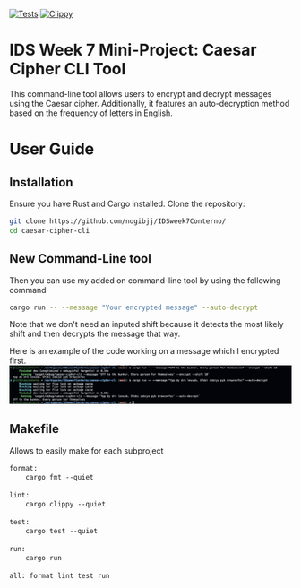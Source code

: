 [![Tests](https://github.com/nogibjj/IDSweek7Conterno/actions/workflows/tests.yml/badge.svg)](https://github.com/nogibjj/IDSweek7Conterno/actions/workflows/tests.yml)
[![Clippy](https://github.com/nogibjj/IDSweek7Conterno/actions/workflows/lint.yml/badge.svg)](https://github.com/nogibjj/IDSweek7Conterno/actions/workflows/lint.yml)
# IDS Week 7 Mini-Project: Caesar Cipher CLI Tool

This command-line tool allows users to encrypt and decrypt messages using the Caesar cipher. Additionally, it features an auto-decryption method based on the frequency of letters in English.
# User Guide
## Installation

Ensure you have Rust and Cargo installed. Clone the repository:

```bash
git clone https://github.com/nogibjj/IDSweek7Conterno/
cd caesar-cipher-cli
```

## New Command-Line tool
Then you can use my added on command-line tool by using the following command

```bash
cargo run -- --message "Your encrypted message" --auto-decrypt
```

Note that we don't need an inputed shift because it detects the most likely shift and then decrypts the message that way.

Here is an example of the code working on a message which I encrypted first. 
![Alt text](Auto-Decrypt-Pic.png)

## Makefile
Allows to easily make for each subproject

```
format:
	cargo fmt --quiet

lint:
	cargo clippy --quiet

test:
	cargo test --quiet

run:
	cargo run 

all: format lint test run
```
